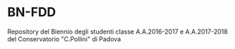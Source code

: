 # BN-FDD
Repository del Biennio degli studenti classe A.A.2016-2017 e A.A.2017-2018 del Conservatorio "C.Pollini" di Padova
